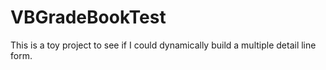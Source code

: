VBGradeBookTest
===============

This is a toy project to see if I could dynamically build a multiple detail line form.
